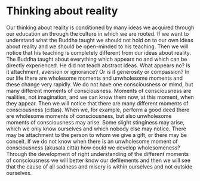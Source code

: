 ﻿Thinking about reality
======================

Our thinking about reality is conditioned by many ideas we acquired
through our education an through the culture in which we are rooted. If
we want to understand what the Buddha taught we should not hold on to
our own ideas about reality and we should be open-minded to his
teaching. Then we will notice that his teaching is completely different
from our ideas about reality. The Buddha taught about everything which
appears no and which can be directly experienced.  He did not teach
abstract ideas. What appears no? Is it attachment, aversion or
ignorance? Or is it generosity or compassion? In our life there are
wholesome moments and unwholesome moments and these change very
rapidly. We do not have one consciousness or mimd, but many different
moments of consciousness. Moments of consciousness are realities, not
imagination, and we can know them now, at this moment, when they
appear. Then we will notice that there are many different moments of
consciousness (cittas). When we, for example, perform a good deed there
are wholesome moments of consciousness, but also unwholesome moments of
consciousness may arise. Some slight stinginess may arise, which we
only know ourselves and which nobody else may notice. There may be
attachment to the person to whom we give a gift, or there may be
conceit. If we do not know when there is an unwholesome moment of
consciousness (akusala citta) how could we develop wholesomeness?
Through the development of right understanding of the different moments
of consciousness we will better know our defilements and then we will
see that the cause of all sadness and misery is within ourselves and not
outside ourselves.